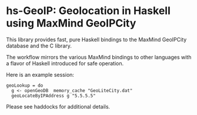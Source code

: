 # hs-GeoIP: Geolocation in Haskell using MaxMind GeoIPCity 

This library provides fast, pure Haskell bindings to the MaxMind GeoIPCity
database and the C library.

The workflow mirrors the various MaxMind bindings to other languages with
a flavor of Haskell introduced for safe operation.

Here is an example session:

    geoLookup = do
      g <- openGeoDB  memory_cache "GeoLiteCity.dat"
      geoLocateByIPAddress g "5.5.5.5"


Please see haddocks for additional details.
